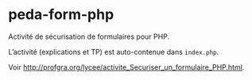 peda-form-php
=============

Activité de sécurisation de formulaires pour PHP.

L’activité (explications et TP) est auto-contenue dans `index.php`.

Voir <http://profgra.org/lycee/activite_Securiser_un_formulaire_PHP.html>.
